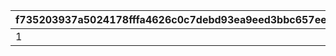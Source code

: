|f735203937a5024178fffa4626c0c7debd93ea9eed3bbc657ee8c6884e02f713|2f58a1938537e826ef321bc6b617b22f6250483a072c91914cb0b9ba1874b106|e6ebdd3a05d2c222b1d0308e626d3d18d357240103be23ac974081138e28d508|3d065a315509cc786f8ae8b53cdf9c30f4b99e82fd2fc69f365339fa255217db|
| --- | --- | --- | --- |
|1|300|2023/07/01 05:00:00|2030/08/01 14:59:59|